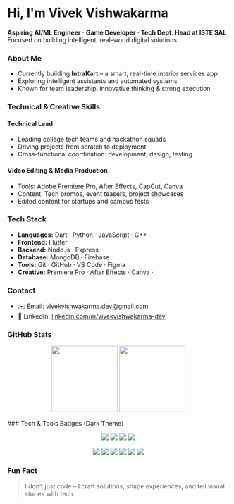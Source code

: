 # Hi, I'm Vivek Vishwakarma

**Aspiring AI/ML Engineer** · **Game Developer** · **Tech Dept. Head at ISTE SAL**  
Focused on building intelligent, real-world digital solutions


### About Me
- Currently building **IntraKart** – a smart, real-time interior services app
- Exploring intelligent assistants and automated systems
- Known for team leadership, innovative thinking & strong execution

  
###  Technical & Creative Skills

#### Technical Lead
- Leading college tech teams and hackathon squads
- Driving projects from scratch to deployment
- Cross-functional coordination: development, design, testing

  
####  Video Editing & Media Production
- Tools: Adobe Premiere Pro, After Effects, CapCut, Canva
- Content: Tech promos, event teasers, project showcases
- Edited content for startups and campus fests

  
###  Tech Stack
- **Languages:** Dart · Python · JavaScript · C++
- **Frontend:** Flutter
- **Backend:** Node.js · Express
- **Database:** MongoDB · Firebase
- **Tools:** Git · GitHub · VS Code · Figma
- **Creative:** Premiere Pro · After Effects · Canva · 

  
###  Contact
- ✉️ Email: vivekvishwakarma.dev@gmail.com
- 🔗 LinkedIn: [linkedin.com/in/vivekvishwakarma-dev](https://www.linkedin.com/in/viveks21)

  
### GitHub Stats
<p align="center">
  <img src="https://github-readme-stats.vercel.app/api?username=Knights24&show_icons=true&hide_title=true&hide_rank=true&hide=issues&theme=default" height="150" />
  <img src="https://github-readme-streak-stats.herokuapp.com?user=Knights24&theme=default" height="150" />
</p>
###  Tech & Tools Badges (Dark Theme)
<p align="center">
  <img src="https://img.shields.io/badge/Dart-0175C2?style=for-the-badge&logo=dart&logoColor=white" />
  <img src="https://img.shields.io/badge/Flutter-02569B?style=for-the-badge&logo=flutter&logoColor=white" />
  <img src="https://img.shields.io/badge/Node.js-339933?style=for-the-badge&logo=node.js&logoColor=white" />
  <img src="https://img.shields.io/badge/Python-14354C?style=for-the-badge&logo=python&logoColor=white" />
</p>
<p align="center">
  <img src="https://img.shields.io/badge/VS%20Code-007ACC?style=for-the-badge&logo=visual-studio-code&logoColor=white" />
  <img src="https://img.shields.io/badge/Figma-F24E1E?style=for-the-badge&logo=figma&logoColor=white" />
  <img src="https://img.shields.io/badge/Git-F05032?style=for-the-badge&logo=git&logoColor=white" />
  <img src="https://img.shields.io/badge/GitHub-181717?style=for-the-badge&logo=github&logoColor=white" />
  <img src="https://img.shields.io/badge/Adobe%20Premiere%20Pro-9999FF?style=for-the-badge&logo=adobe-premiere-pro&logoColor=white" />
  <img src="https://img.shields.io/badge/After%20Effects-9999FF?style=for-the-badge&logo=adobe-after-effects&logoColor=white" />
</p>


### Fun Fact
> I don’t just code – I craft solutions, shape experiences, and tell visual stories with tech.
